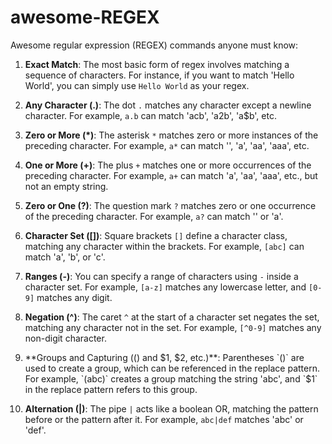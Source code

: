 # awesome-REGEX
Awesome regular expression (REGEX) commands anyone must know:

1. **Exact Match**: The most basic form of regex involves matching a sequence of characters. For instance, if you want to match 'Hello World', you can simply use `Hello World` as your regex.

2. **Any Character (.)**: The dot `.` matches any character except a newline character. For example, `a.b` can match 'acb', 'a2b', 'a$b', etc.

3. **Zero or More (*)**: The asterisk `*` matches zero or more instances of the preceding character. For example, `a*` can match '', 'a', 'aa', 'aaa', etc.

4. **One or More (+)**: The plus `+` matches one or more occurrences of the preceding character. For example, `a+` can match 'a', 'aa', 'aaa', etc., but not an empty string.

5. **Zero or One (?)**: The question mark `?` matches zero or one occurrence of the preceding character. For example, `a?` can match '' or 'a'.

6. **Character Set ([])**: Square brackets `[]` define a character class, matching any character within the brackets. For example, `[abc]` can match 'a', 'b', or 'c'.

7. **Ranges (-)**: You can specify a range of characters using `-` inside a character set. For example, `[a-z]` matches any lowercase letter, and `[0-9]` matches any digit.

8. **Negation (^)**: The caret `^` at the start of a character set negates the set, matching any character not in the set. For example, `[^0-9]` matches any non-digit character.

9. **Groups and Capturing (() and $1, $2, etc.)**: Parentheses `()` are used to create a group, which can be referenced in the replace pattern. For example, `(abc)` creates a group matching the string 'abc', and `$1` in the replace pattern refers to this group.

10. **Alternation (|)**: The pipe `|` acts like a boolean OR, matching the pattern before or the pattern after it. For example, `abc|def` matches 'abc' or 'def'.
